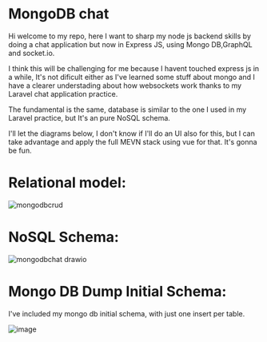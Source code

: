 # MongoDB chat


Hi welcome to my repo, here I want to sharp my node js backend skills by doing a chat application but now in Express JS, using Mongo DB,GraphQL and socket.io.

I think this will be challenging for me because I havent touched express js in a while, It's not dificult either as I've 
learned some stuff about mongo and I have a clearer understading about how websockets work thanks to my Laravel chat application practice.

The fundamental is the same, database is similar to the one I used in my Laravel practice, but It's an pure NoSQL schema.

I'll let the diagrams below, I don't know if I'll do an UI also for this, but I can take advantage and apply the full MEVN stack using vue for that. It's gonna be fun.

# Relational model:
![mongodbcrud](https://user-images.githubusercontent.com/78714792/182954400-73804347-83cb-44e6-adbc-5387ebe8f963.png)

# NoSQL Schema:
![mongodbchat drawio](https://user-images.githubusercontent.com/78714792/182954465-05c22a8d-5f94-4657-9c47-182f89ccad8e.png)

# Mongo DB Dump Initial Schema:

I've included my mongo db initial schema, with just one insert per table.


![image](https://user-images.githubusercontent.com/78714792/182976053-c773fae5-789f-4f51-bfc4-cdc98a75e233.png)


